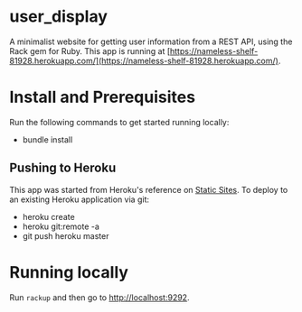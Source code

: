 # user_display
A minimalist website for getting user information from a REST API, using the
Rack gem for Ruby. This app is running at [https://nameless-shelf-81928.herokuapp.com/](https://nameless-shelf-81928.herokuapp.com/).

# Install and Prerequisites
Run the following commands to get started running locally:

* bundle install

## Pushing to Heroku
This app was started from Heroku's reference on
[Static Sites](https://devcenter.heroku.com/articles/static-sites-ruby).
To deploy to an existing Heroku application via git:

* heroku create
* heroku git:remote -a <app name>
* git push heroku master

# Running locally
Run `rackup` and then go to [http://localhost:9292](http://localhost:9292).
